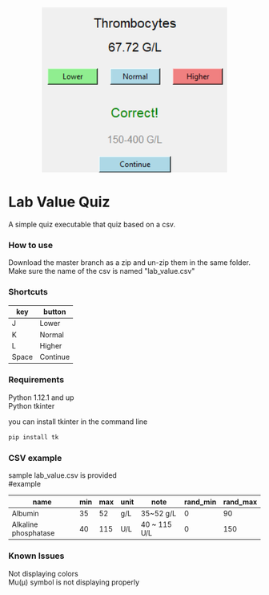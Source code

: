 <p align="center">
<img src=".\thumb.png" />
</p>

<h1>Lab Value Quiz</h1>
A simple quiz executable that quiz based on a csv.

<h3>How to use</h3>
Download the master branch as a zip and un-zip them in the same folder.
<br>Make sure the name of the csv is named "lab_value.csv"

<h3>Shortcuts</h3>

| key   | button   |
| ----- | -------- |
| J     | Lower    |
| K     | Normal   |
| L     | Higher   |
| Space | Continue |

<h3>Requirements</h3>
Python 1.12.1 and up
<br>Python tkinter

you can install tkinter in the command line

```sh
pip install tk
```

<h3>CSV example</h3>
sample lab_value.csv is provided
<br>#example

| name                 | min | max | unit | note         | rand_min | rand_max |
| -------------------- | --- | --- | ---- | ------------ | -------- | -------- |
| Albumin              | 35  | 52  | g/L  | 35~52 g/L    | 0        | 90       |
| Alkaline phosphatase | 40  | 115 | U/L  | 40 ~ 115 U/L | 0        | 150      |

<h3>Known Issues</h3>
Not displaying colors
<br>Mu(μ) symbol is not displaying properly
